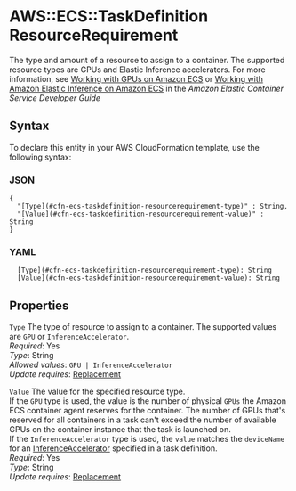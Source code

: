 # AWS::ECS::TaskDefinition ResourceRequirement<a name="aws-properties-ecs-taskdefinition-resourcerequirement"></a>

The type and amount of a resource to assign to a container\. The supported resource types are GPUs and Elastic Inference accelerators\. For more information, see [Working with GPUs on Amazon ECS](https://docs.aws.amazon.com/AmazonECS/latest/developerguide/ecs-gpu.html) or [Working with Amazon Elastic Inference on Amazon ECS](https://docs.aws.amazon.com/AmazonECS/latest/developerguide/url-ecs-dev;ecs-inference.html) in the *Amazon Elastic Container Service Developer Guide* 

## Syntax<a name="aws-properties-ecs-taskdefinition-resourcerequirement-syntax"></a>

To declare this entity in your AWS CloudFormation template, use the following syntax:

### JSON<a name="aws-properties-ecs-taskdefinition-resourcerequirement-syntax.json"></a>

```
{
  "[Type](#cfn-ecs-taskdefinition-resourcerequirement-type)" : String,
  "[Value](#cfn-ecs-taskdefinition-resourcerequirement-value)" : String
}
```

### YAML<a name="aws-properties-ecs-taskdefinition-resourcerequirement-syntax.yaml"></a>

```
  [Type](#cfn-ecs-taskdefinition-resourcerequirement-type): String
  [Value](#cfn-ecs-taskdefinition-resourcerequirement-value): String
```

## Properties<a name="aws-properties-ecs-taskdefinition-resourcerequirement-properties"></a>

`Type`  <a name="cfn-ecs-taskdefinition-resourcerequirement-type"></a>
The type of resource to assign to a container\. The supported values are `GPU` or `InferenceAccelerator`\.  
*Required*: Yes  
*Type*: String  
*Allowed values*: `GPU | InferenceAccelerator`  
*Update requires*: [Replacement](https://docs.aws.amazon.com/AWSCloudFormation/latest/UserGuide/using-cfn-updating-stacks-update-behaviors.html#update-replacement)

`Value`  <a name="cfn-ecs-taskdefinition-resourcerequirement-value"></a>
The value for the specified resource type\.  
If the `GPU` type is used, the value is the number of physical `GPUs` the Amazon ECS container agent reserves for the container\. The number of GPUs that's reserved for all containers in a task can't exceed the number of available GPUs on the container instance that the task is launched on\.  
If the `InferenceAccelerator` type is used, the `value` matches the `deviceName` for an [InferenceAccelerator](https://docs.aws.amazon.com/AmazonECS/latest/APIReference/API_InferenceAccelerator.html) specified in a task definition\.  
*Required*: Yes  
*Type*: String  
*Update requires*: [Replacement](https://docs.aws.amazon.com/AWSCloudFormation/latest/UserGuide/using-cfn-updating-stacks-update-behaviors.html#update-replacement)